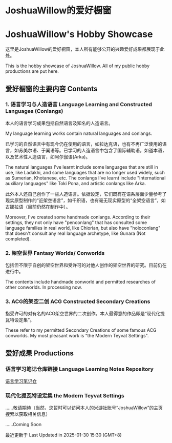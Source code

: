 # JoshuaWillow的爱好橱窗

# JoshuaWillow's Hobby Showcase

这里是JoshuaWillow的爱好橱窗，本人所有能够公开的兴趣爱好成果都展现于此处。

This is the hobby showcase of JoshuaWillow. All of my public hobby productions are put here.

## 爱好橱窗的主要内容 Contents

### 1. 语言学习与人造语言 Language Learning and Constructed Languages (Conlangs)

本人的语言学习成果包括自然语言及知名的人造语言。

My language learning works contain natural languages and conlangs.

已学习的自然语言中有现今仍在使用的语言，如拉达克语，也有不再广泛使用的语言，如苏美尔语、于阗语等。已学习的人造语言中包含了国际辅助语，如道本语，以及艺术性人造语言，如阿尔伽语(Arka)。

The natural languages I've learnt include some languages that are still in use, like Ladakhi, and some languages that are no longer used widely, such as Sumerian, Khotanese, etc. The conlangs I've learnt include "International auxiliary languages" like Toki Pona, and artistic conlangs like Arka.

此外本人还自己创作了一些人造语言。依据设定，它们既有在语系层面少量参考了现实原型制作的“近架空语言”，如千织语，也有毫无现实原型的“全架空语言”，如古娜拉语（目前仍然在制作中）。

Moreover, I've created some handmade conlangs. According to their settings, they not only have "penconlang" that has consulted some language families in real world, like Chiorian, but also have "holoconlang" that doesn't consult any real language archetype, like Gunara (Not completed).

### 2. 架空世界 Fantasy Worlds/ Conworlds

包括但不限于自创的架空世界和受许可的对他人创作的架空世界的研究。目前仍在进行中。

The contents include handmade conworld and permitted researches of other conworlds. In processing now.

### 3. ACG的架空二创 ACG Constructed Secondary Creations

指受许可的对有名的ACG架空世界的二次创作。本人最得意的作品即是“现代化提瓦特设定集”。

These refer to my permitted Secondary Creations of some famous ACG conworlds. My most pleasant work is "the Modern Teyvat Settings".

## 爱好成果 Productions

### 语言学习笔记仓库链接 Language Learning Notes Repository

[语言学习笔记仓](https://wseriesy.github.io/multilang-resource/)

### 现代化提瓦特设定集 the Modern Teyvat Settings

……敬请期待（当然，您暂时可以访问本人的米游社账号“JoshuaWillow”的主页搜索以获取相关信息）

……Coming Soon

最近更新于 Last Updated in 2025-01-30 15:30 (GMT+8)

